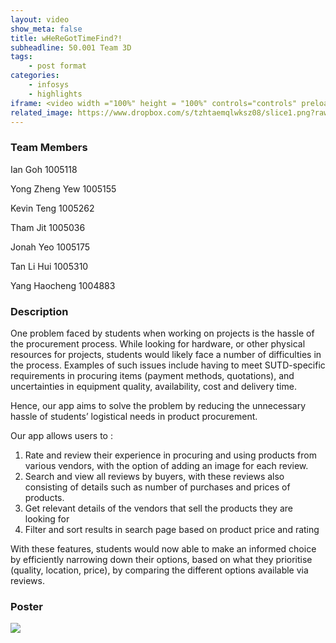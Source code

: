 ```yaml
---
layout: video
show_meta: false
title: wHeReGotTimeFind?!
subheadline: 50.001 Team 3D
tags:
    - post format
categories:
    - infosys
    - highlights
iframe: <video width ="100%" height = "100%" controls="controls" preload="metadata" src="https://www.dropbox.com/s/6lju2pfu026fayp/1D%20Project%20-%20Checkoff%204%20%28Virtual%20Exhbit%29_1D-C03D_attempt_2022-04-18-17-31-12_wheregottimefind_video.mp4?raw=1#t=0.5"> Your browser does not support the HTML5 Video element.</video>
related_image: https://www.dropbox.com/s/tzhtaemqlwksz08/slice1.png?raw=1
---
```


### Team Members
Ian Goh  1005118

Yong Zheng Yew  1005155

Kevin Teng  1005262

Tham Jit  1005036

Jonah Yeo 1005175

Tan Li Hui 1005310

Yang Haocheng 1004883




### Description

One problem faced by students when working on projects is the hassle of the procurement process. While looking for hardware, or other physical resources for projects, students would likely face a number of difficulties in the process. Examples of such issues include having to meet SUTD-specific requirements in procuring items (payment methods, quotations), and uncertainties in equipment quality, availability, cost and delivery time. 

Hence, our app aims to solve the problem by reducing the unnecessary hassle of students’ logistical needs in product procurement.

Our app allows users to :
1.	Rate and review their experience in procuring and using products from various vendors, with the option of adding an image for each review.
2.	Search and view all reviews by buyers, with these reviews also consisting of details such as number of purchases and prices of products. 
3.	Get relevant details of the vendors that sell the products they are looking for
4.	Filter and sort results in search page based on product price and rating

With these features, students would now able to make an informed choice by efficiently narrowing down their options, based on what they prioritise (quality, location, price), by comparing the different options available via reviews. 


### Poster

<img src="https://www.dropbox.com/s/9ra6103lkowg8xe/1D%20Project%20-%20Checkoff%204%20%28Virtual%20Exhbit%29_1D-C03D_attempt_2022-04-18-17-31-12_wheregottimefind_poster.png?raw=1" />

